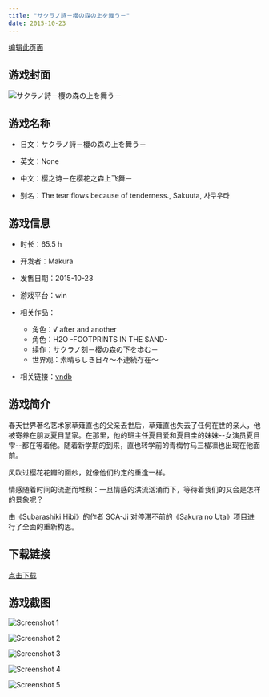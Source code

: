 ```yaml
---
title: "サクラノ詩－櫻の森の上を舞う－"
date: 2015-10-23
---
```

[编辑此页面](https://github.com/ACG-3/ADV3-source/blob/main/source/_posts/%E3%82%B5%E3%82%AF%E3%83%A9%E3%83%8E%E8%A9%A9%EF%BC%8D%E6%AB%BB%E3%81%AE%E6%A3%AE%E3%81%AE%E4%B8%8A%E3%82%92%E8%88%9E%E3%81%86%EF%BC%8D.md)

## 游戏封面

![サクラノ詩－櫻の森の上を舞う－](https%3A//pan.timero.xyz/onedrive/img_lib_001/%E3%82%B5%E3%82%AF%E3%83%A9%E3%83%8E%E8%A9%A9%EF%BC%8D%E6%AB%BB%E3%81%AE%E6%A3%AE%E3%81%AE%E4%B8%8A%E3%82%92%E8%88%9E%E3%81%86%EF%BC%8D_cover.avif)


## 游戏名称

- 日文：サクラノ詩－櫻の森の上を舞う－
- 英文：None
- 中文：樱之诗－在樱花之森上飞舞－

- 别名：The tear flows because of tenderness., Sakuuta, 사쿠우타


## 游戏信息

- 时长：65.5 h
- 开发者：Makura
- 发售日期：2015-10-23
- 游戏平台：win
- 相关作品：
   - 角色：√ after and another
   - 角色：H2O -FOOTPRINTS IN THE SAND-
   - 续作：サクラノ刻－櫻の森の下を歩む－
   - 世界观：素晴らしき日々～不連続存在～

- 相关链接：[vndb](https://vndb.org/v562)


## 游戏简介

春天世界著名艺术家草薙直也的父亲去世后，草薙直也失去了任何在世的亲人，他被寄养在朋友夏目慧家。在那里，他的班主任夏目爱和夏目圭的妹妹--女演员夏目雫--都在等着他。随着新学期的到来，直也转学前的青梅竹马三樱凛也出现在他面前。

风吹过樱花花瓣的面纱，就像他们约定的重逢一样。

情感随着时间的流逝而堆积：一旦情感的洪流汹涌而下，等待着我们的又会是怎样的景象呢？



由《Subarashiki Hibi》的作者 SCA-Ji 对停滞不前的《Sakura no Uta》项目进行了全面的重新构思。


## 下载链接

[点击下载](https://pan.timero.xyz/onedrive/adv_lib_001/%E3%82%B5%E3%82%AF%E3%83%A9%E3%83%8E%E8%A9%A9%EF%BC%8D%E6%AB%BB%E3%81%AE%E6%A3%AE%E3%81%AE%E4%B8%8A%E3%82%92%E8%88%9E%E3%81%86%EF%BC%8D)


## 游戏截图


![Screenshot 1](https%3A//pan.timero.xyz/onedrive/img_lib_001/%E3%82%B5%E3%82%AF%E3%83%A9%E3%83%8E%E8%A9%A9%EF%BC%8D%E6%AB%BB%E3%81%AE%E6%A3%AE%E3%81%AE%E4%B8%8A%E3%82%92%E8%88%9E%E3%81%86%EF%BC%8D_Screenshot_1.avif)

![Screenshot 2](https%3A//pan.timero.xyz/onedrive/img_lib_001/%E3%82%B5%E3%82%AF%E3%83%A9%E3%83%8E%E8%A9%A9%EF%BC%8D%E6%AB%BB%E3%81%AE%E6%A3%AE%E3%81%AE%E4%B8%8A%E3%82%92%E8%88%9E%E3%81%86%EF%BC%8D_Screenshot_2.avif)

![Screenshot 3](https%3A//pan.timero.xyz/onedrive/img_lib_001/%E3%82%B5%E3%82%AF%E3%83%A9%E3%83%8E%E8%A9%A9%EF%BC%8D%E6%AB%BB%E3%81%AE%E6%A3%AE%E3%81%AE%E4%B8%8A%E3%82%92%E8%88%9E%E3%81%86%EF%BC%8D_Screenshot_3.avif)

![Screenshot 4](https%3A//pan.timero.xyz/onedrive/img_lib_001/%E3%82%B5%E3%82%AF%E3%83%A9%E3%83%8E%E8%A9%A9%EF%BC%8D%E6%AB%BB%E3%81%AE%E6%A3%AE%E3%81%AE%E4%B8%8A%E3%82%92%E8%88%9E%E3%81%86%EF%BC%8D_Screenshot_4.avif)

![Screenshot 5](https%3A//pan.timero.xyz/onedrive/img_lib_001/%E3%82%B5%E3%82%AF%E3%83%A9%E3%83%8E%E8%A9%A9%EF%BC%8D%E6%AB%BB%E3%81%AE%E6%A3%AE%E3%81%AE%E4%B8%8A%E3%82%92%E8%88%9E%E3%81%86%EF%BC%8D_Screenshot_5.avif)

